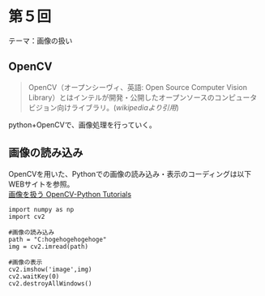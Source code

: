 # 第５回
テーマ：画像の扱い  

## OpenCV  

> OpenCV（オープンシーヴィ、英語: Open Source Computer Vision Library）とはインテルが開発・公開したオープンソースのコンピュータビジョン向けライブラリ。(_wikipediaより引用_)  

python+OpenCVで、画像処理を行っていく。  

## 画像の読み込み  

OpenCVを用いた、Pythonでの画像の読み込み・表示のコーディングは以下WEBサイトを参照。  
[画像を扱う OpenCV-Python Tutorials](http://lang.sist.chukyo-u.ac.jp/classes/OpenCV/py_tutorials/py_gui/py_image_display/py_image_display.html)  

```
import numpy as np
import cv2

#画像の読み込み
path = "C:hogehogehogehoge"
img = cv2.imread(path)

#画像の表示
cv2.imshow('image',img)
cv2.waitKey(0)
cv2.destroyAllWindows()
```
